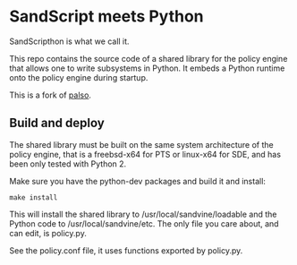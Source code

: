 # SandScript meets Python

SandScripthon is what we call it.

This repo contains the source code of a shared library for the policy
engine that allows one to write subsystems in Python. It embeds a
Python runtime onto the policy engine during startup.

This is a fork of [palso](https://git.sandvine.com/afiori/palso).

## Build and deploy

The shared library must be built on the same system architecture of
the policy engine, that is a freebsd-x64 for PTS or linux-x64 for SDE,
and has been only tested with Python 2.

Make sure you have the python-dev packages and build it and install:

	make install

This will install the shared library to /usr/local/sandvine/loadable
and the Python code to /usr/local/sandvine/etc. The only file you
care about, and can edit, is policy.py.

See the policy.conf file, it uses functions exported by policy.py.
